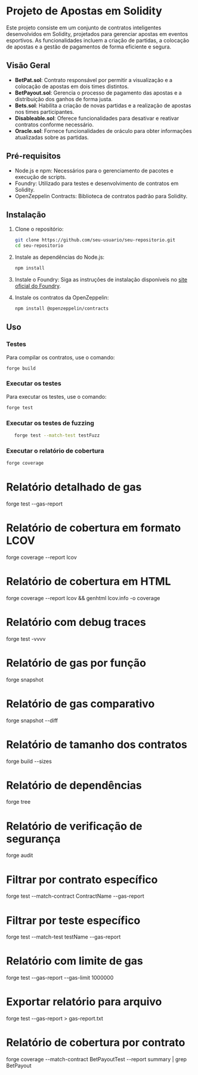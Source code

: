 # Projeto de Apostas em Solidity

Este projeto consiste em um conjunto de contratos inteligentes desenvolvidos em Solidity, projetados para gerenciar apostas em eventos esportivos. As funcionalidades incluem a criação de partidas, a colocação de apostas e a gestão de pagamentos de forma eficiente e segura.

## Visão Geral

- **BetPat.sol**: Contrato responsável por permitir a visualização e a colocação de apostas em dois times distintos.
- **BetPayout.sol**: Gerencia o processo de pagamento das apostas e a distribuição dos ganhos de forma justa.
- **Bets.sol**: Habilita a criação de novas partidas e a realização de apostas nos times participantes.
- **Disableable.sol**: Oferece funcionalidades para desativar e reativar contratos conforme necessário.
- **Oracle.sol**: Fornece funcionalidades de oráculo para obter informações atualizadas sobre as partidas.

## Pré-requisitos

- Node.js e npm: Necessários para o gerenciamento de pacotes e execução de scripts.
- Foundry: Utilizado para testes e desenvolvimento de contratos em Solidity.
- OpenZeppelin Contracts: Biblioteca de contratos padrão para Solidity.

## Instalação

1. Clone o repositório:

   ```bash
   git clone https://github.com/seu-usuario/seu-repositorio.git
   cd seu-repositorio
   ```

2. Instale as dependências do Node.js:

   ```bash
   npm install
   ```

3. Instale o Foundry:
   Siga as instruções de instalação disponíveis no [site oficial do Foundry](https://getfoundry.sh/).

4. Instale os contratos da OpenZeppelin:
   ```bash
   npm install @openzeppelin/contracts
   ```

## Uso

### Testes

Para compilar os contratos, use o comando:

```bash
forge build
```

### Executar os testes

Para executar os testes, use o comando:

```bash
forge test
```

### Executar os testes de fuzzing

```bash
   forge test --match-test testFuzz
```

### Executar o relatório de cobertura

```bash
forge coverage
```

# Relatório detalhado de gas

forge test --gas-report

# Relatório de cobertura em formato LCOV

forge coverage --report lcov

# Relatório de cobertura em HTML

forge coverage --report lcov && genhtml lcov.info -o coverage

# Relatório com debug traces

forge test -vvvv

# Relatório de gas por função

forge snapshot

# Relatório de gas comparativo

forge snapshot --diff

# Relatório de tamanho dos contratos

forge build --sizes

# Relatório de dependências

forge tree

# Relatório de verificação de segurança

forge audit

# Filtrar por contrato específico

forge test --match-contract ContractName --gas-report

# Filtrar por teste específico

forge test --match-test testName --gas-report

# Relatório com limite de gas

forge test --gas-report --gas-limit 1000000

# Exportar relatório para arquivo

forge test --gas-report > gas-report.txt

# Relatório de cobertura por contrato

forge coverage --match-contract BetPayoutTest --report summary | grep BetPayout
